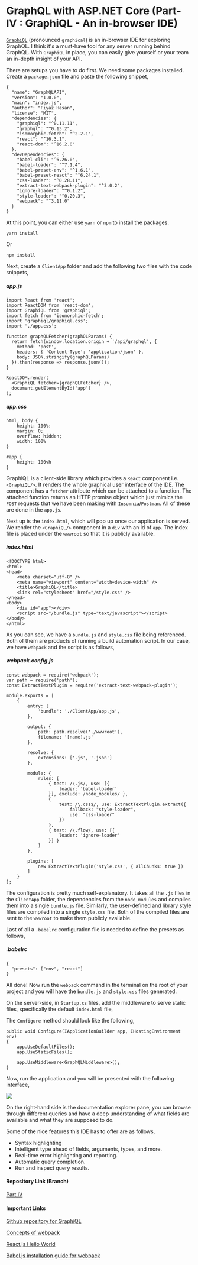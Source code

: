 
# GraphQL with ASP.NET Core (Part- IV : GraphiQL - An in-browser IDE)

[`GraphiQL`](https://github.com/graphql/graphiql) (pronounced `graphical`) is an in-browser IDE for exploring GraphQL. I think it's a must-have tool for any server running behind GraphQL. With `GraphiQL` in place, you can easily give yourself or your team an in-depth insight of your API.

There are setups you have to do first. We need some packages installed. Create a `package.json` file and paste the following snippet,

    {
      "name": "GraphQLAPI",
      "version": "1.0.0",
      "main": "index.js",
      "author": "Fiyaz Hasan",
      "license": "MIT",
      "dependencies": {
        "graphiql": "^0.11.11",
        "graphql": "^0.13.2",
        "isomorphic-fetch": "^2.2.1",
        "react": "^16.3.1",
        "react-dom": "^16.2.0"
      },
      "devDependencies": {
        "babel-cli": "^6.26.0",
        "babel-loader": "^7.1.4",
        "babel-preset-env": "^1.6.1",
        "babel-preset-react": "^6.24.1",
        "css-loader": "^0.28.11",
        "extract-text-webpack-plugin": "^3.0.2",
        "ignore-loader": "^0.1.2",
        "style-loader": "^0.20.3",
        "webpack": "^3.11.0"
      }
    }

At this point, you can either use `yarn` or `npm` to install the packages.

    yarn install

Or

    npm install

Next, create a `ClientApp` folder and add the following two files with the code snippets,

##### app.js

```
import React from 'react';
import ReactDOM from 'react-dom';
import GraphiQL from 'graphiql';
import fetch from 'isomorphic-fetch';
import 'graphiql/graphiql.css';
import './app.css';

function graphQLFetcher(graphQLParams) {
  return fetch(window.location.origin + '/api/graphql', {
    method: 'post',
    headers: { 'Content-Type': 'application/json' },
    body: JSON.stringify(graphQLParams)
  }).then(response => response.json());
}

ReactDOM.render(
  <GraphiQL fetcher={graphQLFetcher} />,
  document.getElementById('app')
);
```

##### app.css

```
html, body {
    height: 100%;
    margin: 0;
    overflow: hidden;
    width: 100%
}

#app {
    height: 100vh
}
```

GraphiQL is a client-side library which provides a `React` component i.e. `<GraphiQL/>`. It renders the whole graphical user interface of the IDE. The component has a `fetcher` attribute which can be attached to a function. The attached function returns an HTTP promise object which just mimics the `POST` requests that we have been making with `Insomnia`/`Postman`. All of these are done in the `app.js`.

Next up is the `index.html`, which will pop up once our application is served. We render the `<GraphiQL/>` component in a `div` with an id of `app`. The index file is placed under the `wwwroot` so that it is publicly available.

##### index.html

```
<!DOCTYPE html>
<html>
<head>
    <meta charset="utf-8" />
    <meta name="viewport" content="width=device-width" />
    <title>GraphiQL</title>
    <link rel="stylesheet" href="/style.css" />
</head>
<body>
    <div id="app"></div>
    <script src="/bundle.js" type="text/javascript"></script>
</body>
</html>
```

As you can see, we have a `bundle.js` and `style.css` file being referenced. Both of them are products of running a build automation script. In our case, we have `webpack` and the script is as follows,

##### webpack.config.js

```
const webpack = require('webpack');
var path = require('path');
const ExtractTextPlugin = require('extract-text-webpack-plugin');

module.exports = [
    {
        entry: {
            'bundle': './ClientApp/app.js',
        },

        output: {
            path: path.resolve('./wwwroot'),
            filename: '[name].js'
        },

        resolve: {
            extensions: ['.js', '.json']
        },

        module: {
            rules: [
                { test: /\.js/, use: [{
                    loader: 'babel-loader'
                }], exclude: /node_modules/ },
                {
                    test: /\.css$/, use: ExtractTextPlugin.extract({
                        fallback: "style-loader",
                        use: "css-loader"
                    })
                },
                { test: /\.flow/, use: [{
                    loader: 'ignore-loader'
                }] }
            ]
        },

        plugins: [
            new ExtractTextPlugin('style.css', { allChunks: true })
        ]
    }
];
```

The configuration is pretty much self-explanatory. It takes all the `.js` files in the `ClientApp` folder, the dependencies from the `node_modules` and compiles them into a single `bundle.js` file. Similarly, the user-defined and library style files are compiled into a single `style.css` file. Both of the compiled files are sent to the `wwwroot` to make them publicly available.

Last of all a `.babelrc` configuration file is needed to define the presets as follows,

##### .babelrc

```
{
  "presets": ["env", "react"]
}
```

All done! Now run the `webpack` command in the terminal on the root of your project and you will have the `bundle.js` and `style.css` files generated.

On the server-side, in `Startup.cs` files, add the middleware to serve static files, specifically the default `index.html` file,

The `Configure` method should look like the following,

```
public void Configure(IApplicationBuilder app, IHostingEnvironment env)
{
    app.UseDefaultFiles();
    app.UseStaticFiles();

    app.UseMiddleware<GraphQLMiddleware>();
}
```

Now, run the application and you will be presented with the following interface,

<a href="https://4.bp.blogspot.com/-jyUyY3Ug6rY/WtTnfuaS-jI/AAAAAAAAB2k/QiAhyrDpYFQnKALSGzlLXTuWnvcNNha8ACLcBGAs/s1600/GraphiQL.png" imageanchor="1" ><img border="0" src="https://4.bp.blogspot.com/-jyUyY3Ug6rY/WtTnfuaS-jI/AAAAAAAAB2k/QiAhyrDpYFQnKALSGzlLXTuWnvcNNha8ACLcBGAs/s1600/GraphiQL.png" data-original-width="1600" data-original-height="1044" /></a>

On the right-hand side is the documentation explorer pane, you can browse through different queries and have a deep understanding of what fields are available and what they are supposed to do.

Some of the nice features this IDE has to offer are as follows,

* Syntax highlighting
* Intelligent type ahead of fields, arguments, types, and more.
* Real-time error highlighting and reporting.
* Automatic query completion.
* Run and inspect query results.

#### Repository Link (Branch)

[Part IV](https://github.com/fiyazbinhasan/GraphQLCore/tree/Part_III_Dependency_Injection)

#### Important Links

[Github repository for GraphiQL](https://github.com/graphql/graphiql)

[Concepts of webpack](https://webpack.js.org/concepts/)

[React.js Hello World](https://reactjs.org/docs/hello-world.html)

[Babel.js installation guide for webpack](https://babeljs.io/docs/setup/#installation)
